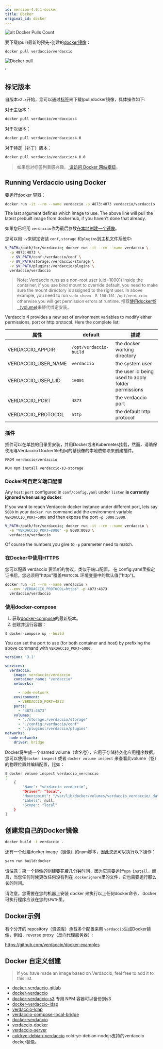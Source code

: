 ```yaml
---
id: version-4.0.1-docker
title: Docker
original_id: docker
---
```


![alt Docker Pulls Count](https://dockeri.co/image/verdaccio/verdaccio "Docker Pulls Count")

要下载(pull)最新的预先-创建的[docker镜像](https://hub.docker.com/r/verdaccio/verdaccio/)：

```bash
docker pull verdaccio/verdaccio
```

![Docker pull](assets/docker_verdaccio.gif)

<div id="codefund">''</div>

## 标记版本

自版本`v2.x`开始，您可以通过[标签](https://hub.docker.com/r/verdaccio/verdaccio/tags/)来下载(pull)docker镜像，具体操作如下:

对于主版本：

```bash
docker pull verdaccio/verdaccio:4
```

对于次版本：

```bash
docker pull verdaccio/verdaccio:4.0
```

对于特定（补丁）版本：

```bash
docker pull verdaccio/verdaccio:4.0.0
```

> 如果您对标签列表感兴趣，[ 请访问 Docker 网站枢纽](https://hub.docker.com/r/verdaccio/verdaccio/tags/)。

## Running Verdaccio using Docker

要运行docker 容器：

```bash
docker run -it --rm --name verdaccio -p 4873:4873 verdaccio/verdaccio
```

The last argument defines which image to use. The above line will pull the latest prebuilt image from dockerhub, if you haven't done that already.

如果您已经用 `verdaccio`作为最后参数[在本地创建一个镜像](#build-your-own-docker-image)。

您可以用 `-v`来绑定安装 `conf`, `storage` 和`plugins`到主机文件系统中:

```bash
V_PATH=/path/for/verdaccio; docker run -it --rm --name verdaccio \
  -p 4873:4873 \
  -v $V_PATH/conf:/verdaccio/conf \
  -v $V_PATH/storage:/verdaccio/storage \
  -v $V_PATH/plugins:/verdaccio/plugins \
  verdaccio/verdaccio
```

> Note: Verdaccio runs as a non-root user (uid=10001) inside the container, if you use bind mount to override default, you need to make sure the mount directory is assigned to the right user. In above example, you need to run `sudo chown -R 100:101 /opt/verdaccio` otherwise you will get permission errors at runtime. 推荐[使用docker卷（volume)](https://docs.docker.com/storage/volumes/)来替代绑定安装。

Verdaccio 4 provides a new set of environment variables to modify either permissions, port or http protocol. Here the complete list:

| 属性                    | default                | 描述                                                 |
| --------------------- | ---------------------- | -------------------------------------------------- |
| VERDACCIO_APPDIR      | `/opt/verdaccio-build` | the docker working directory                       |
| VERDACCIO_USER_NAME | `verdaccio`            | the system user                                    |
| VERDACCIO_USER_UID  | `10001`                | the user id being used to apply folder permissions |
| VERDACCIO_PORT        | `4873`                 | the verdaccio port                                 |
| VERDACCIO_PROTOCOL    | `http`                 | the default http protocol                          |

### 插件

插件可以在单独的目录里安装，并用Docker或者Kubernetes挂载，然而，请确保使用与Verdaccio Dockerfile相同的基镜像的本地依赖项来创建插件。

```docker
FROM verdaccio/verdaccio

RUN npm install verdaccio-s3-storage
```

### Docker和自定义端口配置

Any `host:port` configured in `conf/config.yaml` under `listen` **is currently ignored when using docker**.

If you want to reach Verdaccio docker instance under different port, lets say `5000` in your `docker run` command add the environment variable `VERDACCIO_PORT=5000` and then expose the port `-p 5000:5000`.

```bash
V_PATH=/path/for/verdaccio; docker run -it --rm --name verdaccio \
  -e "VERDACCIO_PORT=8080" -p 8080:8080 \  
  verdaccio/verdaccio
```

Of course the numbers you give to `-p` paremeter need to match.

### 在Docker中使用HTTPS

您可以配置 verdaccio 要监听的协议，类似于端口配置。 在 config.yaml里指定证书后，您必须用"https"覆盖`PROTOCOL` 环境变量中的默认值("http")。

```bash
docker run -it --rm --name verdaccio \
  --env "VERDACCIO_PROTOCOL=https" -p 4873:4873
  verdaccio/verdaccio
```

### 使用docker-compose

1. 获取[docker-compose](https://github.com/docker/compose)的最新版本。
2. 创建并运行容器：

```bash
$ docker-compose up --build
```

You can set the port to use (for both container and host) by prefixing the above command with `VERDACCIO_PORT=5000`.

```yaml
version: '3.1'

services:
  verdaccio:
    image: verdaccio/verdaccio
    container_name: "verdaccio"
    networks:

      - node-network
    environment:
      - VERDACCIO_PORT=4873
    ports:
      - "4873:4873"
    volumes:
      - "./storage:/verdaccio/storage"
      - "./config:/verdaccio/conf"
      - "./plugins:/verdaccio/plugins"  
networks:
  node-network:
    driver: bridge
```

Docker将生成一个named volume（命名卷），它用于存储持久化应用程序数据。 您可以使用`docker inspect` 或者 `docker volume inspect` 来查看此volume（卷）的物理位置并编辑配置，比如：

```bash
$ docker volume inspect verdaccio_verdaccio
[
    {
        "Name": "verdaccio_verdaccio",
        "Driver": "local",
        "Mountpoint": "/var/lib/docker/volumes/verdaccio_verdaccio/_data",
        "Labels": null,
        "Scope": "local"
    }
]

```

## 创建您自己的Docker镜像

```bash
docker build -t verdaccio .
```

还有一个创建docker image（镜像）的npm脚本，因此您还可以执行以下操作：

```bash
yarn run build:docker
```

请注意：第一个镜像的创建要花费几分钟时间，因为它需要运行`npm install`，而且，当您任何时候更改任何没有列在`.dockerignore`里的文件，它也需要运行那么长的时间。

请注意，您需要在您的机器上安装 docker 来执行以上任何docker命令， docker 可执行程序应该在您的`$PATH`里。

## Docker示例

有个分开的 repository（资源库）承载多个配置来用 `verdaccio`生成Docker镜像，例如，reverse proxy（反向代理服务器）:

<https://github.com/verdaccio/docker-examples>

## Docker 自定义创建

> If you have made an image based on Verdaccio, feel free to add it to this list.

* [docker-verdaccio-gitlab](https://github.com/snics/docker-verdaccio-gitlab)
* [docker-verdaccio](https://github.com/deployable/docker-verdaccio)
* [docker-verdaccio-s3](https://github.com/asynchrony/docker-verdaccio-s3) 专用 NPM 容器可以备份到s3
* [docker-verdaccio-ldap](https://github.com/snadn/docker-verdaccio-ldap)
* [verdaccio-ldap](https://github.com/nathantreid/verdaccio-ldap)
* [verdaccio-compose-local-bridge](https://github.com/shingtoli/verdaccio-compose-local-bridge)
* [docker-verdaccio](https://github.com/Global-Solutions/docker-verdaccio)
* [verdaccio-docker](https://github.com/idahobean/verdaccio-docker)
* [verdaccio-server](https://github.com/andru255/verdaccio-server)
* [coldrye-debian-verdaccio](https://github.com/coldrye-docker/coldrye-debian-verdaccio) coldrye-debian-nodejs支持的verdaccio docker镜像。